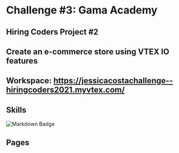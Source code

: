 # Challenge #3: Gama Academy

## Hiring Coders Project #2

## Create an e-commerce store using VTEX IO features

## Workspace: https://jessicacostachallenge--hiringcoders2021.myvtex.com/

## Skills
![Markdown Badge](https://img.shields.io/badge/Markdown-000000?style=for-the-badge&logo=markdown&logoColor=white)

## Pages
